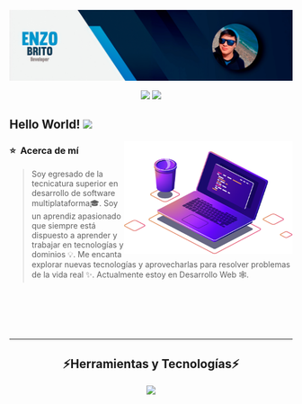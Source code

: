![banner](./assets/Perfil-git.jpg)

<div align="center">

[<img src="https://img.shields.io/badge/linkedin-%230077B5.svg?&style=for-the-badge&logo=linkedin&logoColor=white" />](https://www.linkedin.com/in/enzo-brito-391429266/) 
[<img src = "https://img.shields.io/badge/instagram-%23E4405F.svg?&style=for-the-badge&logo=instagram&logoColor=white">](https://www.instagram.com/enzoo_b12/) 

</div>



## Hello World! <img src="https://media.giphy.com/media/VgCDAzcKvsR6OM0uWg/giphy.gif" width="50">



<img boder="2px" src="./assets/computer-illustration.png" min-width="300px" max-width="300px" width="300px" height="200px" align="right" alt="Error to load the image"/>


<div align="left">
  <h3> ⭐ &nbsp;Acerca de mí </h3>
  
  >Soy egresado de la tecnicatura superior en desarrollo de software multiplataforma🎓. Soy un aprendiz apasionado que siempre está dispuesto a aprender y trabajar en tecnologías y dominios 💡. Me encanta explorar nuevas tecnologías y aprovecharlas para resolver problemas de la vida real ✨. Actualmente estoy en Desarrollo Web 🕸️.
    

</div>



<div align="center" style="margin-top:100px">

---

 <h2 >⚡Herramientas y Tecnologías⚡</h2>
 <p >
  <a href="#">
    <img src="https://skillicons.dev/icons?i=js,html,css,react,redux,nodejs,express,mongodb,mysql,postgres,postman,git,github,vscode" />
  </a>
</p>
</div>

